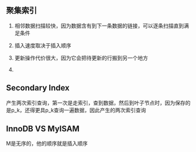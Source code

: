 ## 聚集索引

1. 相邻数据扫描较快，因为数据含有到下一条数据的链接，可以逐条扫描直到满足条件

2. 插入速度取决于插入顺序

3. 更新操作代价很大，因为它会把待更新的行搬到另一个地方

4. 


## Secondary Index

产生两次索引查询，第一次是走索引，查到数据，然后到叶子节点时，因为保存的是p_k，还得更具p_k查询一遍数据，因此产生的两次索引查询


## InnoDB VS MyISAM

M是无序的，他的顺序就是插入顺序
